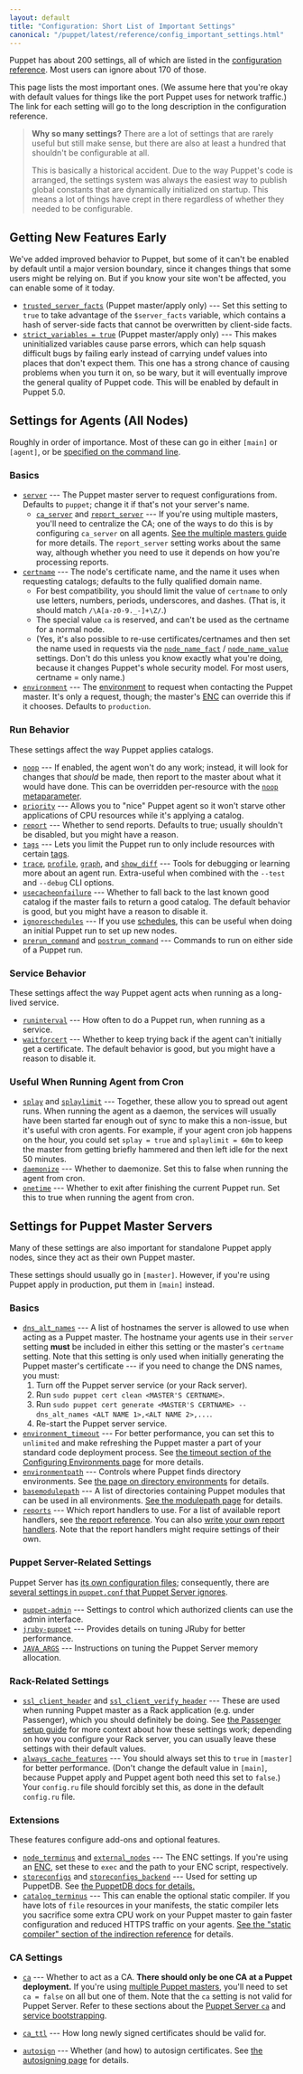 ```yaml
---
layout: default
title: "Configuration: Short List of Important Settings"
canonical: "/puppet/latest/reference/config_important_settings.html"
---
```


[cli_settings]: ./config_about_settings.html#settings-can-be-set-on-the-command-line
[trusted_and_facts]: ./lang_facts_and_builtin_vars.html
[config_reference]: /references/4.1.latest/configuration.html
[environments]: ./environments.html
[future]: ./experiments_future.html
[multi_master]: /guides/scaling_multiple_masters.html
[enc]: /guides/external_nodes.html
[meta_noop]: /references/4.1.latest/metaparameter.html#noop
[meta_schedule]: /references/4.1.latest/metaparameter.html#schedule
[lang_tags]: ./lang_tags.html
[modulepath_dir]: ./dirs_modulepath.html
[manifest_dir]: ./dirs_manifest.html
[report_reference]: /references/4.1.latest/report.html
[write_reports]: /guides/reporting.html#writing-custom-reports
[passenger_headers]: /guides/passenger.html#notes-on-ssl-verification
[puppetdb_install]: /puppetdb/latest/connect_puppet_master.html
[static_compiler]: /references/4.1.latest/indirection.html#staticcompiler-terminus
[ssl_autosign]: ./ssl_autosign.html
[structured_facts]: ./lang_facts_and_builtin_vars.html#data-types

[trusted_node_data]: /references/4.1.latest/configuration.html#trustednodedata
[immutable_node_data]: /references/4.1.latest/configuration.html#immutablenodedata
[strict_variables]: /references/4.1.latest/configuration.html#strictvariables
[stringify_facts]: /references/4.1.latest/configuration.html#stringifyfacts
[ordering]: /references/4.1.latest/configuration.html#ordering
[reports]: /references/4.1.latest/configuration.html#reports
[parser]: /references/4.1.latest/configuration.html#parser
[server]: /references/4.1.latest/configuration.html#server
[ca_server]: /references/4.1.latest/configuration.html#caserver
[report_server]: /references/4.1.latest/configuration.html#reportserver
[certname]: /references/4.1.latest/configuration.html#certname
[node_name_fact]: /references/4.1.latest/configuration.html#nodenamefact
[node_name_value]: /references/4.1.latest/configuration.html#nodenamevalue
[environment]: /references/4.1.latest/configuration.html#environment
[noop]: /references/4.1.latest/configuration.html#noop
[priority]: /references/4.1.latest/configuration.html#priority
[report]: /references/4.1.latest/configuration.html#report
[tags]: /references/4.1.latest/configuration.html#tags
[trace]: /references/4.1.latest/configuration.html#trace
[profile]: /references/4.1.latest/configuration.html#profile
[graph]: /references/4.1.latest/configuration.html#graph
[show_diff]: /references/4.1.latest/configuration.html#showdiff
[usecacheonfailure]: /references/4.1.latest/configuration.html#usecacheonfailure
[ignoreschedules]: /references/4.1.latest/configuration.html#ignoreschedules
[prerun_command]: /references/4.1.latest/configuration.html#preruncommand
[postrun_command]: /references/4.1.latest/configuration.html#postruncommand
[pluginsync]: /references/4.1.latest/configuration.html#pluginsync
[runinterval]: /references/4.1.latest/configuration.html#runinterval
[waitforcert]: /references/4.1.latest/configuration.html#waitforcert
[splay]: /references/4.1.latest/configuration.html#splay
[splaylimit]: /references/4.1.latest/configuration.html#splaylimit
[daemonize]: /references/4.1.latest/configuration.html#daemonize
[onetime]: /references/4.1.latest/configuration.html#onetime
[dns_alt_names]: /references/4.1.latest/configuration.html#dnsaltnames
[basemodulepath]: /references/4.1.latest/configuration.html#basemodulepath
[modulepath]: /references/4.1.latest/configuration.html#modulepath
[manifest]: /references/4.1.latest/configuration.html#manifest
[ssl_client_header]: /references/4.1.latest/configuration.html#sslclientheader
[ssl_client_verify_header]: /references/4.1.latest/configuration.html#sslclientverifyheader
[node_terminus]: /references/4.1.latest/configuration.html#nodeterminus
[external_nodes]: /references/4.1.latest/configuration.html#externalnodes
[storeconfigs]: /references/4.1.latest/configuration.html#storeconfigs
[storeconfigs_backend]: /references/4.1.latest/configuration.html#storeconfigsbackend
[catalog_terminus]: /references/4.1.latest/configuration.html#catalogterminus
[config_version]: /references/4.1.latest/configuration.html#configversion
[ca]: /references/4.1.latest/configuration.html#ca
[ca_ttl]: /references/4.1.latest/configuration.html#cattl
[autosign]: /references/4.1.latest/configuration.html#autosign
[environmentpath]: /references/4.1.latest/configuration.html#environmentpath
[environment.conf]: ./config_file_environment.html
[alwayscachefeatures]: /references/4.1.latest/configuration.html#alwayscachefeatures
[environment_timeout]: /references/4.1.latest/configuration.html#environmenttimeout
[configuring_timeout]: ./environments_configuring.html#environmenttimeout
[puppetserver_config_files]: /puppetserver/2.0/configuration.html
[settings_diffs]: /puppetserver/2.0/puppet_conf_setting_diffs.html
[puppet_admin]: /puppetserver/2.0/configuration.html#puppetserverconf
[jruby_puppet]: /puppetserver/2.0/tuning_guide.html#puppet-server-and-jruby
[jvm_heap_config]: /puppetserver/2.0/install_from_packages.html#memory-allocation
[puppetserver_ca]: /puppetserver/2.0/puppet_conf_setting_diffs.html#cahttpsdocspuppetlabscomreferenceslatestconfigurationhtmlca
[service_bootstrap]: /puppetserver/2.0/configuration.html#service-bootstrapping
[trusted_server_facts]: /lang_facts_and_builtin_vars.html#serverfacts-variable


Puppet has about 200 settings, all of which are listed in the [configuration reference][config_reference]. Most users can ignore about 170 of those.

This page lists the most important ones. (We assume here that you're okay with default values for things like the port Puppet uses for network traffic.) The link for each setting will go to the long description in the configuration reference.

> **Why so many settings?** There are a lot of settings that are rarely useful but still make sense, but there are also at least a hundred that shouldn't be configurable at all.
>
> This is basically a historical accident. Due to the way Puppet's code is arranged, the settings system was always the easiest way to publish global constants that are dynamically initialized on startup. This means a lot of things have crept in there regardless of whether they needed to be configurable.

Getting New Features Early
-----

We've added improved behavior to Puppet, but some of it can't be enabled by default until a major version boundary, since it changes things that some users might be relying on. But if you know your site won't be affected, you can enable some of it today.

* [`trusted_server_facts`][trusted_server_facts] (Puppet master/apply only) --- Set this setting to `true` to take advantage of the `$server_facts` variable, which contains a hash of server-side facts that cannot be overwritten by client-side facts.
* [`strict_variables = true`][strict_variables] (Puppet master/apply only) --- This makes uninitialized variables cause parse errors, which can help squash difficult bugs by failing early instead of carrying undef values into places that don't expect them. This one has a strong chance of causing problems when you turn it on, so be wary, but it will eventually improve the general quality of Puppet code. This will be enabled by default in Puppet 5.0.

Settings for Agents (All Nodes)
-----

Roughly in order of importance. Most of these can go in either `[main]` or `[agent]`, or be [specified on the command line][cli_settings].

### Basics

* [`server`][server] --- The Puppet master server to request configurations from. Defaults to `puppet`; change it if that's not your server's name.
    * [`ca_server`][ca_server] and [`report_server`][report_server] --- If you're using multiple masters, you'll need to centralize the CA; one of the ways to do this is by configuring `ca_server` on all agents. [See the multiple masters guide][multi_master] for more details. The `report_server` setting works about the same way, although whether you need to use it depends on how you're processing reports.
* [`certname`][certname] --- The node's certificate name, and the name it uses when requesting catalogs; defaults to the fully qualified domain name.
    * For best compatibility, you should limit the value of `certname` to only use letters, numbers, periods, underscores, and dashes. (That is, it should match `/\A[a-z0-9._-]+\Z/`.)
    * The special value `ca` is reserved, and can't be used as the certname for a normal node.
    * (Yes, it's also possible to re-use certificates/certnames and then set the name used in requests via the [`node_name_fact`][node_name_fact] / [`node_name_value`][node_name_value] settings. Don't do this unless you know exactly what you're doing, because it changes Puppet's whole security model. For most users, certname = only name.)
* [`environment`][environment] --- The [environment][environments] to request when contacting the Puppet master. It's only a request, though; the master's [ENC][] can override this if it chooses. Defaults to `production`.

### Run Behavior

These settings affect the way Puppet applies catalogs.

* [`noop`][noop] --- If enabled, the agent won't do any work; instead, it will look for changes that _should_ be made, then report to the master about what it would have done. This can be overridden per-resource with the [`noop` metaparameter][meta_noop].
* [`priority`][priority] --- Allows you to "nice" Puppet agent so it won't starve other applications of CPU resources while it's applying a catalog.
* [`report`][report] --- Whether to send reports. Defaults to true; usually shouldn't be disabled, but you might have a reason.
* [`tags`][tags] --- Lets you limit the Puppet run to only include resources with certain [tags][lang_tags].
* [`trace`][trace], [`profile`][profile],  [`graph`][graph], and [`show_diff`][show_diff] --- Tools for debugging or learning more about an agent run. Extra-useful when combined with the `--test` and `--debug` CLI options.
* [`usecacheonfailure`][usecacheonfailure] --- Whether to fall back to the last known good catalog if the master fails to return a good catalog. The default behavior is good, but you might have a reason to disable it.
* [`ignoreschedules`][ignoreschedules] --- If you use [schedules][meta_schedule], this can be useful when doing an initial Puppet run to set up new nodes.
* [`prerun_command`][prerun_command] and [`postrun_command`][postrun_command] --- Commands to run on either side of a Puppet run.

### Service Behavior

These settings affect the way Puppet agent acts when running as a long-lived service.

* [`runinterval`][runinterval] --- How often to do a Puppet run, when running as a service.
* [`waitforcert`][waitforcert] --- Whether to keep trying back if the agent can't initially get a certificate. The default behavior is good, but you might have a reason to disable it.

### Useful When Running Agent from Cron

* [`splay`][splay] and [`splaylimit`][splaylimit] --- Together, these allow you to spread out agent runs. When running the agent as a daemon, the services will usually have been started far enough out of sync to make this a non-issue, but it's useful with cron agents. For example, if your agent cron job happens on the hour, you could set `splay = true` and `splaylimit = 60m` to keep the master from getting briefly hammered and then left idle for the next 50 minutes.
* [`daemonize`][daemonize] --- Whether to daemonize. Set this to false when running the agent from cron.
* [`onetime`][onetime] --- Whether to exit after finishing the current Puppet run. Set this to true when running the agent from cron.

Settings for Puppet Master Servers
-----

Many of these settings are also important for standalone Puppet apply nodes, since they act as their own Puppet master.

These settings should usually go in `[master]`. However, if you're using Puppet apply in production, put them in `[main]` instead.

### Basics

* [`dns_alt_names`][dns_alt_names] --- A list of hostnames the server is allowed to use when acting as a Puppet master. The hostname your agents use in their `server` setting **must** be included in either this setting or the master's `certname` setting. Note that this setting is only used when initially generating the Puppet master's certificate --- if you need to change the DNS names, you must:
    1. Turn off the Puppet server service (or your Rack server).
    2. Run `sudo puppet cert clean <MASTER'S CERTNAME>`.
    3. Run `sudo puppet cert generate <MASTER'S CERTNAME> --dns_alt_names <ALT NAME 1>,<ALT NAME 2>,...`.
    4. Re-start the Puppet server service.
* [`environment_timeout`][environment_timeout] --- For better performance, you can set this to `unlimited` and make refreshing the Puppet master a part of your standard code deployment process. See [the timeout section of the Configuring Environments page][configuring_timeout] for more details.
* [`environmentpath`][environmentpath] --- Controls where Puppet finds directory environments. See [the page on directory environments][environments] for details.
* [`basemodulepath`][basemodulepath] --- A list of directories containing Puppet modules that can be used in all environments. [See the modulepath page][modulepath_dir] for details.
* [`reports`][reports] --- Which report handlers to use. For a list of available report handlers, see [the report reference][report_reference]. You can also [write your own report handlers][write_reports]. Note that the report handlers might require settings of their own.

### Puppet Server-Related Settings

Puppet Server has [its own configuration files][puppetserver_config_files]; consequently, there are [several settings in `puppet.conf` that Puppet Server ignores][settings_diffs].

* [`puppet-admin`][puppet_admin] --- Settings to control which authorized clients can use the admin interface.
* [`jruby-puppet`][jruby_puppet] --- Provides details on tuning JRuby for better performance.
* [`JAVA_ARGS`][jvm_heap_config] --- Instructions on tuning the Puppet Server memory allocation.

### Rack-Related Settings

* [`ssl_client_header`][ssl_client_header] and [`ssl_client_verify_header`][ssl_client_verify_header] --- These are used when running Puppet master as a Rack application (e.g. under Passenger), which you should definitely be doing. See [the Passenger setup guide][passenger_headers] for more context about how these settings work; depending on how you configure your Rack server, you can usually leave these settings with their default values.
* [`always_cache_features`][alwayscachefeatures] --- You should always set this to `true` in `[master]` for better performance. (Don't change the default value in `[main]`, because Puppet apply and Puppet agent both need this set to `false`.) Your `config.ru` file should forcibly set this, as done in the default `config.ru` file.

### Extensions

These features configure add-ons and optional features.

* [`node_terminus`][node_terminus] and [`external_nodes`][external_nodes] --- The ENC settings. If you're using an [ENC][], set these to `exec` and the path to your ENC script, respectively.
* [`storeconfigs`][storeconfigs] and [`storeconfigs_backend`][storeconfigs_backend] --- Used for setting up PuppetDB. See [the PuppetDB docs for details.][puppetdb_install]
* [`catalog_terminus`][catalog_terminus] --- This can enable the optional static compiler. If you have lots of `file` resources in your manifests, the static compiler lets you sacrifice some extra CPU work on your Puppet master to gain faster configuration and reduced HTTPS traffic on your agents. [See the "static compiler" section of the indirection reference][static_compiler] for details.

### CA Settings

* [`ca`][ca] --- Whether to act as a CA. **There should only be one CA at a Puppet deployment.** If you're using [multiple Puppet masters][multi_master], you'll need to set `ca = false` on all but one of them.
   Note that the `ca` setting is not valid for Puppet Server. Refer to these sections about the [Puppet Server `ca`][puppetserver_ca] and [service bootstrapping][service_bootstrap].

* [`ca_ttl`][ca_ttl] --- How long newly signed certificates should be valid for.
* [`autosign`][autosign] --- Whether (and how) to autosign certificates. See [the autosigning page][ssl_autosign] for details.

